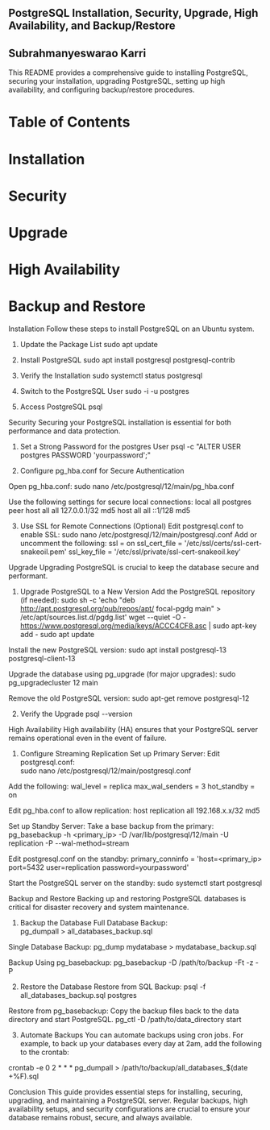 ## PostgreSQL Installation, Security, Upgrade, High Availability, and Backup/Restore 
## Subrahmanyeswarao Karri
This README provides a comprehensive guide to installing PostgreSQL, securing your installation, upgrading PostgreSQL, setting up high availability, and configuring backup/restore procedures. 

# Table of Contents 
# Installation 
# Security 
# Upgrade 
# High Availability 
# Backup and Restore 

Installation 
Follow these steps to install PostgreSQL on an Ubuntu system. 

1. Update the Package List 
sudo apt update 

2. Install PostgreSQL 
sudo apt install postgresql postgresql-contrib 
 
3. Verify the Installation 
sudo systemctl status postgresql 
 
4. Switch to the PostgreSQL User 
sudo -i -u postgres 
 
5. Access PostgreSQL 
psql 
 
Security 
Securing your PostgreSQL installation is essential for both performance and data protection. 

1. Set a Strong Password for the postgres User 
psql -c "ALTER USER postgres PASSWORD 'yourpassword';" 
 
2. Configure pg_hba.conf for Secure Authentication 

Open pg_hba.conf: 
sudo nano /etc/postgresql/12/main/pg_hba.conf 

Use the following settings for secure local connections: 
local   all             postgres                                peer 
host    all             all             127.0.0.1/32            md5 
host    all             all             ::1/128                 md5 
 

3. Use SSL for Remote Connections (Optional) 
Edit postgresql.conf to enable SSL: 
sudo nano /etc/postgresql/12/main/postgresql.conf 
Add or uncomment the following: 
ssl = on 
ssl_cert_file = '/etc/ssl/certs/ssl-cert-snakeoil.pem' 
ssl_key_file = '/etc/ssl/private/ssl-cert-snakeoil.key' 

Upgrade 
Upgrading PostgreSQL is crucial to keep the database secure and performant. 

1. Upgrade PostgreSQL to a New Version 
Add the PostgreSQL repository (if needed): 
sudo sh -c 'echo "deb http://apt.postgresql.org/pub/repos/apt/ focal-pgdg main" > /etc/apt/sources.list.d/pgdg.list' 
wget --quiet -O - https://www.postgresql.org/media/keys/ACCC4CF8.asc | sudo apt-key add - 
sudo apt update 
 
Install the new PostgreSQL version: 
sudo apt install postgresql-13 postgresql-client-13 
 
Upgrade the database using pg_upgrade (for major upgrades): 
sudo pg_upgradecluster 12 main 

Remove the old PostgreSQL version: 
sudo apt-get remove postgresql-12 

2. Verify the Upgrade 
psql --version 

High Availability 
High availability (HA) ensures that your PostgreSQL server remains operational even in the event of failure. 

1. Configure Streaming Replication 
Set up Primary Server: 
Edit postgresql.conf:  
sudo nano /etc/postgresql/12/main/postgresql.conf 

Add the following: 
wal_level = replica 
max_wal_senders = 3 
hot_standby = on 

Edit pg_hba.conf to allow replication: 
host    replication     all             192.168.x.x/32           md5 

Set up Standby Server: 
Take a base backup from the primary: 
pg_basebackup -h <primary_ip> -D /var/lib/postgresql/12/main -U replication -P --wal-method=stream 
 
Edit postgresql.conf on the standby:
primary_conninfo = 'host=<primary_ip> port=5432 user=replication password=yourpassword' 
 
Start the PostgreSQL server on the standby:
sudo systemctl start postgresql 

Backup and Restore 
Backing up and restoring PostgreSQL databases is critical for disaster recovery and system maintenance. 
1. Backup the Database 
Full Database Backup:  
pg_dumpall > all_databases_backup.sql 
 
Single Database Backup: 
pg_dump mydatabase > mydatabase_backup.sql 
 

Backup Using pg_basebackup: 
pg_basebackup -D /path/to/backup -Ft -z -P 
 

2. Restore the Database 
Restore from SQL Backup: 
psql -f all_databases_backup.sql postgres 
 
Restore from pg_basebackup: 
Copy the backup files back to the data directory and start PostgreSQL. 
pg_ctl -D /path/to/data_directory start 
 
3. Automate Backups 
You can automate backups using cron jobs. For example, to back up your databases every day at 2am, add the following to the crontab: 

crontab -e 
0 2 * * * pg_dumpall > /path/to/backup/all_databases_$(date +\%F).sql 

Conclusion 
This guide provides essential steps for installing, securing, upgrading, and maintaining a PostgreSQL server. Regular backups, high availability setups, and security configurations are crucial to ensure your database remains robust, secure, and always available. 
